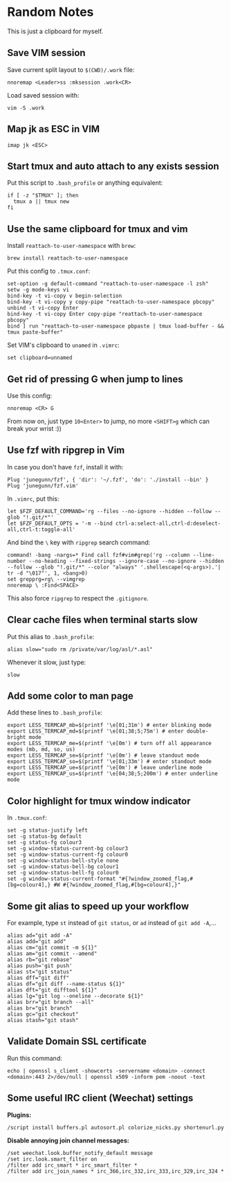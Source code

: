 # Random Notes

This is just a clipboard for myself.

## Save VIM session

Save current split layout to `$(CWD)/.work` file:

```
nnoremap <Leader>ss :mksession .work<CR>
```

Load saved session with:

```
vim -S .work
```

## Map jk as ESC in VIM

```
imap jk <ESC>
```

## Start tmux and auto attach to any exists session

Put this script to `.bash_profile` or anything equivalent:

```
if [ -z "$TMUX" ]; then
  tmux a || tmux new
fi
```

## Use the same clipboard for tmux and vim

Install `reattach-to-user-namespace` with `brew`:

```
brew install reattach-to-user-namespace
```

Put this config to `.tmux.conf`:

```
set-option -g default-command "reattach-to-user-namespace -l zsh"
setw -g mode-keys vi
bind-key -t vi-copy v begin-selection
bind-key -t vi-copy y copy-pipe "reattach-to-user-namespace pbcopy"
unbind -t vi-copy Enter
bind-key -t vi-copy Enter copy-pipe "reattach-to-user-namespace pbcopy"
bind ] run "reattach-to-user-namespace pbpaste | tmux load-buffer - && tmux paste-buffer"
```

Set VIM's clipboard to `unamed` in `.vimrc`:

```
set clipboard=unnamed
```

## Get rid of pressing G when jump to lines

Use this config:

```
nnoremap <CR> G
```

From now on, just type `10<Enter>` to jump, no more `<SHIFT>g` which can break your wrist :))

## Use fzf with ripgrep in Vim

In case you don't have `fzf`, install it with:

```
Plug 'junegunn/fzf', { 'dir': '~/.fzf', 'do': './install --bin' }
Plug 'junegunn/fzf.vim'
```

In `.vimrc`, put this:

```
let $FZF_DEFAULT_COMMAND='rg --files --no-ignore --hidden --follow --glob "!.git/*"'
let $FZF_DEFAULT_OPTS = '-m --bind ctrl-a:select-all,ctrl-d:deselect-all,ctrl-t:toggle-all'
```

And bind the `\` key with `ripgrep` search command:

```
command! -bang -nargs=* Find call fzf#vim#grep('rg --column --line-number --no-heading --fixed-strings --ignore-case --no-ignore --hidden --follow --glob "!.git/*" --color "always" '.shellescape(<q-args>).'| tr -d "\017"', 1, <bang>0)
set grepprg=rg\ --vimgrep
nnoremap \ :Find<SPACE>
```

This also force `ripgrep` to respect the `.gitignore`.

## Clear cache files when terminal starts slow

Put this alias to `.bash_profile`:

```
alias slow="sudo rm /private/var/log/asl/*.asl"
```

Whenever it slow, just type:

```
slow
```

## Add some color to man page

Add these lines to `.bash_profile`:

```
export LESS_TERMCAP_mb=$(printf '\e[01;31m') # enter blinking mode
export LESS_TERMCAP_md=$(printf '\e[01;38;5;75m') # enter double-bright mode
export LESS_TERMCAP_me=$(printf '\e[0m') # turn off all appearance modes (mb, md, so, us)
export LESS_TERMCAP_se=$(printf '\e[0m') # leave standout mode
export LESS_TERMCAP_so=$(printf '\e[01;33m') # enter standout mode
export LESS_TERMCAP_ue=$(printf '\e[0m') # leave underline mode
export LESS_TERMCAP_us=$(printf '\e[04;38;5;200m') # enter underline mode
```

## Color highlight for tmux window indicator

In `.tmux.conf`:

```
set -g status-justify left
set -g status-bg default
set -g status-fg colour3
set -g window-status-current-bg colour3
set -g window-status-current-fg colour0
set -g window-status-bell-style none
set -g window-status-bell-bg colour1
set -g window-status-bell-fg colour0
set -g window-status-current-format "#{?window_zoomed_flag,#[bg=colour4],} #W #{?window_zoomed_flag,#[bg=colour4],}"
```

## Some git alias to speed up your workflow

For example, type `st` instead of `git status`, or `ad` instead of `git add -A`,...

```
alias ad="git add -A"
alias add="git add"
alias cm="git commit -m ${1}"
alias am="git commit --amend"
alias rb="git rebase"
alias push='git push'
alias st="git status"
alias dff="git diff"
alias df="git diff --name-status ${1}"
alias dft="git difftool ${1}"
alias lg="git log --oneline --decorate ${1}"
alias brr="git branch --all"
alias br="git branch"
alias gc="git checkout"
alias stash="git stash"
```

## Validate Domain SSL certificate

Run this command:

```
echo | openssl s_client -showcerts -servername <domain> -connect <domain>:443 2>/dev/null | openssl x509 -inform pem -noout -text
```

## Some useful IRC client (Weechat) settings

**Plugins:**

```
/script install buffers.pl autosort.pl colorize_nicks.py shortenurl.py
```

**Disable annoying join channel messages:**

```
/set weechat.look.buffer_notify_default message
/set irc.look.smart_filter on
/filter add irc_smart * irc_smart_filter *
/filter add irc_join_names * irc_366,irc_332,irc_333,irc_329,irc_324 *
```

